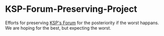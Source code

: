 # KSP-Forum-Preserving-Project
Efforts for preserving [KSP's Forum](https://forum.kerbalspaceprogram.com/) for the posteriority if the worst happans. We are hoping for the best, but expecting the worst.
